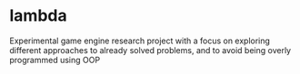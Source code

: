 # lambda
Experimental game engine research project with a focus on exploring different approaches to already solved problems, and to avoid being overly programmed using OOP
